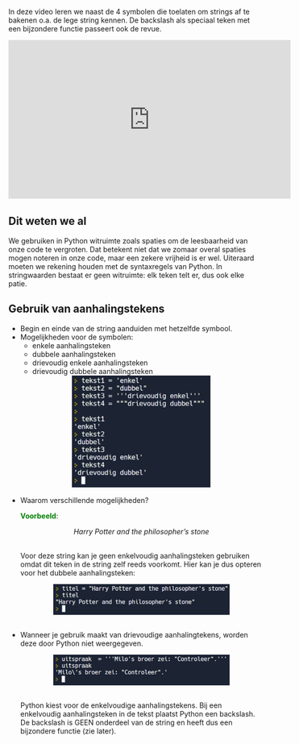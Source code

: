 In deze video leren we naast de 4 symbolen die toelaten om strings af te bakenen o.a. de lege string kennen. De backslash als speciaal teken met een bijzondere functie passeert ook de revue.

<div align="center">
  <iframe width="560" height="315" src="https://www.youtube.com/embed/81YEEXJAk8U" title="YouTube video player" frameborder="0" allow="accelerometer; autoplay; clipboard-write; encrypted-media; gyroscope; picture-in-picture; web-share" allowfullscreen></iframe>
</div>

## Dit weten we al
We gebruiken in Python witruimte zoals spaties om de leesbaarheid van onze code te vergroten. Dat betekent niet dat we zomaar overal spaties mogen noteren in onze code, maar een zekere vrijheid is er wel. Uiteraard moeten we rekening houden met de syntaxregels van Python. In stringwaarden bestaat er geen witruimte: elk teken telt er, dus ook elke patie.

## Gebruik van aanhalingstekens
<ul> 
  <li>Begin en einde van de string aanduiden met hetzelfde symbool.</li>
  <li>Mogelijkheden voor de symbolen:
    <ul>
      <li>enkele aanhalingsteken</li>
      <li>dubbele aanhalingsteken</li>
      <li>drievoudig enkele aanhalingsteken</li>
      <li>drievoudig dubbele aanhalingsteken</li>
    </ul>
    <div align="center">
      <img src="media/aanhalingstekens.png" align="center" width="275px" data-caption="Gebruik van aanhalingstekens." />
    </div>
    <br>
  </li>
  <li>Waarom verschillende mogelijkheden?<br>
    <p><b style="color:green;">Voorbeeld</b>:</p>
    <div align="center">
      <i>Harry Potter and the philosopher’s stone</i>
    </div>
    <br>
    <p>Voor deze string kan je geen enkelvoudig aanhalingsteken gebruiken omdat dit teken in de string zelf reeds voorkomt. Hier kan je dus opteren voor het dubbele         aanhalingsteken:</p>
    <div align="center">
      <img src="media/aanhalingstekens_vb1.png" align="center" width="350px" data-caption="Gebruik van aanhalingstekens - Voorbeeld 1." />
    </div>
    <br>
  </li>
  <li><p>Wanneer je gebruik maakt van drievoudige aanhalingtekens, worden deze door Python niet weergegeven.</p>
    <div align="center">
      <img src="media/aanhalingstekens_vb2.png" align="center" width="350px" data-caption="Gebruik van aanhalingstekens - Voorbeeld 2." />
    </div>
    <br>
    <p>Python kiest voor de enkelvoudige aanhalingstekens. Bij een enkelvoudig aanhalingsteken in de tekst plaatst Python een backslash. De backslash is GEEN                onderdeel van de string en heeft dus een bijzondere functie (zie later).</p>
  </li>
</ul>
